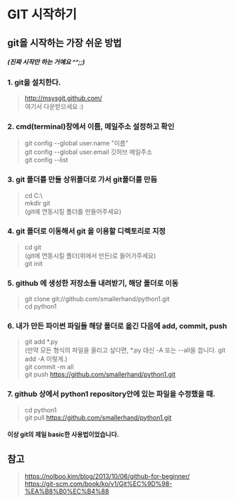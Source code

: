 # GIT 시작하기
## git을 시작하는 가장 쉬운 방법
##### (진짜 시작만 하는 거예요 ^^;;)

### 1. git을 설치한다. <br/>
> http://msysgit.github.com/ <br/>
> 여기서 다운받으세요 :) <br/>

### 2. cmd(terminal)창에서 이름, 메일주소 설정하고 확인 <br/>
> git config --global user.name "이름" <br/> 
> git config --global user.email 깃허브 메일주소 <br/> 
> git config --list <br/>

### 3. git 폴더를 만들 상위폴더로 가서 git폴더를 만듬 <br/>
> cd C:\ <br/>
> mkdir git <br/>
> (git에 연동시킬 폴더를 만들어주세요) <br/>

### 4. git 폴더로 이동해서 git 을 이용할 디렉토리로 지정 <br/>
> cd git <br/>
> (git에 연동시킬 폴더(위에서 만든)로 들어가주세요)<br/>
> git init <br/>

### 5. github 에 생성한 저장소들 내려받기, 해당 폴더로 이동 <br/>
> git clone git://github.com/smallerhand/python1.git <br/>
> cd python1 <br/>

### 6. 내가 만든 파이썬 파일들 해당 폴더로 옮긴 다음에 add, commit, push <br/>
> git add *.py <br/>
> (만약 모든 형식의 파일을 올리고 싶다면, *.py 대신 -A 또는 --all을 씁니다. git add -A 이렇게.) <br/>
> git commit -m all <br/>
> git push https://github.com/smallerhand/python1.git <br/>

### 7. github 상에서 python1 repository안에 있는 파일을 수정했을 때. <br/>
> cd python1 <br/>
> git pull https://github.com/smallerhand/python1.git <br/>

#### 이상 git의 제일 basic한 사용법이었습니다.<br/>
## 참고<br/>
> https://nolboo.kim/blog/2013/10/06/github-for-beginner/ <br/>
> https://git-scm.com/book/ko/v1/Git%EC%9D%98-%EA%B8%B0%EC%B4%88 <br/>

